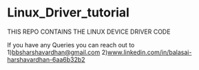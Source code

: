 # Linux_Driver_tutorial
THIS REPO CONTAINS THE LINUX DEVICE DRIVER CODE

If you have any Queries you can reach out to 
1)bbsharshavardhan@gmail.com
2)www.linkedin.com/in/balasai-harshavardhan-6aa6b32b2 
